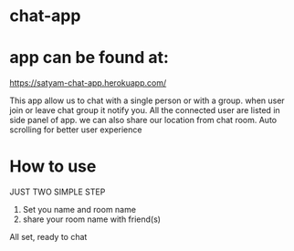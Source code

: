# chat-app

# app can be found at: 
https://satyam-chat-app.herokuapp.com/


This app allow us to chat with a single person or with a group. when user join or leave chat group it notify you.
All the connected user are listed in side panel of app.
we can also share our location from chat room. Auto scrolling for better user experience

# How to use
JUST TWO SIMPLE STEP
1. Set you name and room name 
2. share your room name with friend(s)

All set, ready to chat
